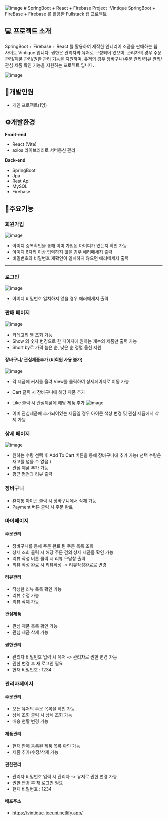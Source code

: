 ![image](https://github.com/joeuni-ex/VintiqueProject/assets/141595215/135cfa4f-de98-4724-bf1d-3fccfce1ae7b) # SpringBoot + React + Firebase Project -Vintique
SpringBoot + FireBase + Firebase 를 활용한 Fullstack 웹 프로젝트 

## 💻 프로젝트 소개
SpringBoot + Firebase + React 를 활용하여 제작한 인테리어 소품을 판매하는 웹 사이트 Vintique 입니다. 
권한은 관리자와 유저로 구성되어 있으며, 관리자의 경우 주문 관리/제품 관리/권한 관리 기능을 지원하며, 
유저의 경우 장바구니/주문 관리/리뷰 관리/관심 제품 확인 기능을 지원하는 프로젝트 입니다.

![image](https://github.com/joeuni-ex/React_BookMarket/assets/141595215/9f612236-7095-4403-8a79-be87060aab25)

## :raising_hand:개발인원
- 개인 프로젝트(1명)

## ⚙️개발환경
**Front-end**
- React (Vite)
- axios 라이브러리로 서버통신 관리
  
**Back-end**
- SpringBoot
- Jpa
- Rest Api
- MySQL
- Firebase


## 📌주요기능

### 회원가입
![image](https://github.com/joeuni-ex/VintiqueProject/assets/141595215/f08d780f-be40-4d4d-8874-01fc66f879d0)

- 아이디 중복확인을 통해 이미 가입된 아이디가 있는지 확인 가능
- 아이디 6자리 이상 입력하지 않을 경우 에러메세지 출력
- 비밀번호와 비밀번호 재확인이 일치하지 않으면 에러메세지 출력

---


### 로그인
![image](https://github.com/joeuni-ex/VintiqueProject/assets/141595215/8871c2d1-50d9-4286-a66d-9642dfbb2980)
- 아이디 비밀번호 일치하지 않을 경우 에러메세지 출력

  

### 판매 페이지
![image](https://github.com/joeuni-ex/VintiqueProject/assets/141595215/89d2af3c-6e4f-47b7-80a4-50fddf0a2e21)

- 카테고리 별 조회 가능
- Show 의 숫자 변경으로 한 페이지에 원하는 개수의 제품만 출력 가능
- Short by로 가격 높은 순, 낮은 순 정렬 옵션 지원 

#### 장바구니/ 관심제품추가 (비회원 사용 불가)
![image](https://github.com/joeuni-ex/VintiqueProject/assets/141595215/2bd57bb2-8899-45b8-9687-f7c25afcb434)

- 각 제품에 커서를 올려 View를 클릭하여 상세페이지로 이동 가능
- Cart 클릭 시 장바구니에 해당 제품 추가
- Like 클릭 시 관심제품에 해당 제품 추가
![image](https://github.com/joeuni-ex/VintiqueProject/assets/141595215/432666c8-5b6a-42b2-b01a-fc70de338ad3)

- 이미 관심제품에 추가되어있는 제품일 경우 아이콘 색상 변경 및 관심 제품에서 삭제 가능

### 상세 페이지 
![image](https://github.com/joeuni-ex/VintiqueProject/assets/141595215/9f7e3dd7-fc3e-4181-8fe7-895287f738ca)
- 원하는 수량 선택 후 Add To Cart 버튼을 통해 장바구니에 추가 가능( 선택 수량은 재고를 넘을 수 없음 )
- 관심 제품 추가 가능 
- 평균 평점과 리뷰 출력 

### 장바구니

- 휴지통 아이콘 클릭 시 장바구니에서 삭제 가능
- Payment 버튼 클릭 시 주문 완료 


### 마이페이지
#### 주문관리
- 장바구니를 통해 주문 완료 된 주문 목록 조회
- 상세 조회 클릭 시 해당 주문 건의 상세 제품들 확인 가능
- 리뷰 작성 버튼 클릭 시 리뷰 모달창 출력
- 리뷰 작성 완료 시 리뷰작성 -> 리뷰작성완료로 변경
  
#### 리뷰관리
- 작성한 리뷰 목록 확인 가능
- 리뷰 수정 가능
- 리뷰 삭제 가능

  
#### 관심제품
- 관심 제품 목록 확인 가능
- 관심 제품 삭제 가능

  
#### 권한관리
- 관리자 비밀번호 입력 시 유저 -> 관리자로 권한 변경 가능
- 권한 변경 후 재 로그인 필요 
- 현재 비밀번호 : 1234

### 관리자페이지
#### 주문관리
- 모든 유저의 주문 목록을 확인 가능
- 상세 조회 클릭 시 상세 조회 가능
- 배송 현황 변경 가능
  
#### 제품관리
- 현재 판매 등록된 제품 목록 확인 가능 
- 제품 추가/수정/삭제 가능
  
#### 권한관리
- 관리자 비밀번호 입력 시 관리자 -> 유저로 권한 변경 가능
- 권한 변경 후 재 로그인 필요 
- 현재 비밀번호 : 1234


#### 배포주소 
- https://vintique-joeuni.netlify.app/
